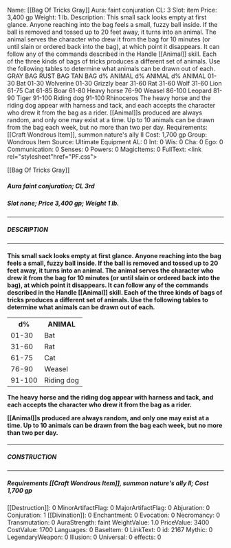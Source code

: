 Name: [[Bag Of Tricks Gray]]
Aura: faint conjuration
CL: 3
Slot: item
Price: 3,400 gp
Weight: 1 lb.
Description: This small sack looks empty at first glance. Anyone reaching into the bag feels a small, fuzzy ball inside. If the ball is removed and tossed up to 20 feet away, it turns into an animal. The animal serves the character who drew it from the bag for 10 minutes (or until slain or ordered back into the bag), at which point it disappears. It can follow any of the commands described in the Handle [[Animal]] skill. Each of the three kinds of bags of tricks produces a different set of animals. Use the following tables to determine what animals can be drawn out of each. GRAY BAG RUST BAG TAN BAG d% ANIMAL d% ANIMAL d% ANIMAL 01-30 Bat 01-30 Wolverine 01-30 Grizzly bear 31-60 Rat 31-60 Wolf 31-60 Lion 61-75 Cat 61-85 Boar 61-80 Heavy horse 76-90 Weasel 86-100 Leopard 81-90 Tiger 91-100 Riding dog 91-100 Rhinoceros The heavy horse and the riding dog appear with harness and tack, and each accepts the character who drew it from the bag as a rider. [[Animal]]s produced are always random, and only one may exist at a time. Up to 10 animals can be drawn from the bag each week, but no more than two per day.
Requirements: [[Craft Wondrous Item]], summon nature's ally II
Cost: 1,700 gp
Group: Wondrous Item
Source: Ultimate Equipment
AL: 0
Int: 0
Wis: 0
Cha: 0
Ego: 0
Communication: 0
Senses: 0
Powers: 0
MagicItems: 0
FullText: <link rel="stylesheet"href="PF.css"><div class="heading"><p class="alignleft">[[Bag Of Tricks Gray]]</p><div style="clear: both;"></div></div><div><h5><b>Aura </b>faint conjuration; <b>CL </b>3rd</h5><h5><b>Slot </b>none; <b>Price </b>3,400 gp; <b>Weight </b>1 lb.</h5></div><hr/><div><h5><b>DESCRIPTION</b></h5></div><hr/><div><h4><p>This small sack looks empty at first glance. Anyone reaching into the bag feels a small, fuzzy ball inside. If the ball is removed and tossed up to 20 feet away, it turns into an animal. The animal serves the character who drew it from the bag for 10 minutes (or until slain or ordered back into the bag), at which point it disappears. It can follow any of the commands described in the Handle [[Animal]] skill. Each of the three kinds of bags of tricks produces a different set of animals. Use the following tables to determine what animals can be drawn out of each. </p> <table><tr><th>d%</th><th>ANIMAL</th></tr><tr><td>01-30</td><td>Bat</td></tr><tr><td>31-60</td><td>Rat</td></tr><tr><td>61-75</td><td>Cat</td></tr><tr><td>76-90</td><td>Weasel</td></tr><tr><td>91-100</td><td>Riding dog</td></tr></table> <p>The heavy horse and the riding dog appear with harness and tack, and each accepts the character who drew it from the bag as a rider. </p><p>[[Animal]]s produced are always random, and only one may exist at a time. Up to 10 animals can be drawn from the bag each week, but no more than two per day.</p></h4></div><hr/><div><h5><b>CONSTRUCTION</b></h5></div><hr/><div><h5><b>Requirements </b>[[Craft Wondrous Item]], <i>summon nature's ally II</i>; <b>Cost </b>1,700 gp</h5></div>
[[Destruction]]: 0
MinorArtifactFlag: 0
MajorArtifactFlag: 0
Abjuration: 0
Conjuration: 1
[[Divination]]: 0
Enchantment: 0
Evocation: 0
Necromancy: 0
Transmutation: 0
AuraStrength: faint
WeightValue: 1.0
PriceValue: 3400
CostValue: 1700
Languages: 0
BaseItem: 0
LinkText: 0
id: 2167
Mythic: 0
LegendaryWeapon: 0
Illusion: 0
Universal: 0
effects: 0
